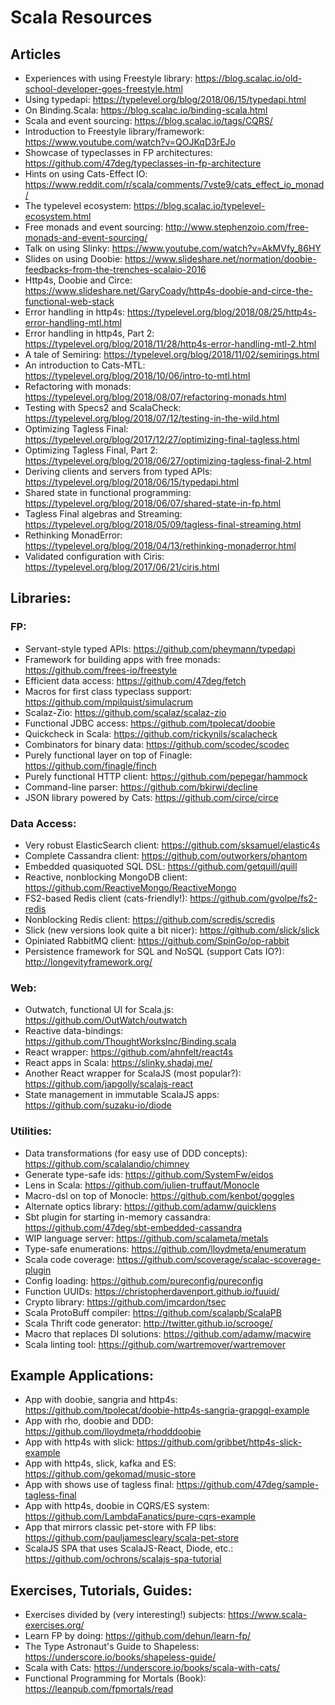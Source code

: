 # Scala Resources

## Articles

* Experiences with using Freestyle library: https://blog.scalac.io/old-school-developer-goes-freestyle.html
* Using typedapi: https://typelevel.org/blog/2018/06/15/typedapi.html
* On Binding.Scala: https://blog.scalac.io/binding-scala.html
* Scala and event sourcing: https://blog.scalac.io/tags/CQRS/
* Introduction to Freestyle library/framework: https://www.youtube.com/watch?v=QOJKqD3rEJo
* Showcase of typeclasses in FP architectures: https://github.com/47deg/typeclasses-in-fp-architecture
* Hints on using Cats-Effect IO: https://www.reddit.com/r/scala/comments/7vste9/cats_effect_io_monad/
* The typelevel ecosystem: https://blog.scalac.io/typelevel-ecosystem.html
* Free monads and event sourcing: http://www.stephenzoio.com/free-monads-and-event-sourcing/
* Talk on using Slinky: https://www.youtube.com/watch?v=AkMVfy_86HY
* Slides on using Doobie: https://www.slideshare.net/normation/doobie-feedbacks-from-the-trenches-scalaio-2016
* Http4s, Doobie and Circe: https://www.slideshare.net/GaryCoady/http4s-doobie-and-circe-the-functional-web-stack
* Error handling in http4s: https://typelevel.org/blog/2018/08/25/http4s-error-handling-mtl.html
* Error handling in http4s, Part 2: https://typelevel.org/blog/2018/11/28/http4s-error-handling-mtl-2.html
* A tale of Semiring: https://typelevel.org/blog/2018/11/02/semirings.html
* An introduction to Cats-MTL: https://typelevel.org/blog/2018/10/06/intro-to-mtl.html
* Refactoring with monads: https://typelevel.org/blog/2018/08/07/refactoring-monads.html
* Testing with Specs2 and ScalaCheck: https://typelevel.org/blog/2018/07/12/testing-in-the-wild.html
* Optimizing Tagless Final: https://typelevel.org/blog/2017/12/27/optimizing-final-tagless.html
* Optimizing Tagless Final, Part 2: https://typelevel.org/blog/2018/06/27/optimizing-tagless-final-2.html
* Deriving clients and servers from typed APIs: https://typelevel.org/blog/2018/06/15/typedapi.html
* Shared state in functional programming: https://typelevel.org/blog/2018/06/07/shared-state-in-fp.html
* Tagless Final algebras and Streaming: https://typelevel.org/blog/2018/05/09/tagless-final-streaming.html
* Rethinking MonadError: https://typelevel.org/blog/2018/04/13/rethinking-monaderror.html
* Validated configuration with Ciris: https://typelevel.org/blog/2017/06/21/ciris.html

## Libraries:

### FP:

* Servant-style typed APIs: https://github.com/pheymann/typedapi
* Framework for building apps with free monads: https://github.com/frees-io/freestyle
* Efficient data access: https://github.com/47deg/fetch
* Macros for first class typeclass support: https://github.com/mpilquist/simulacrum
* Scalaz-Zio: https://github.com/scalaz/scalaz-zio
* Functional JDBC access: https://github.com/tpolecat/doobie
* Quickcheck in Scala: https://github.com/rickynils/scalacheck
* Combinators for binary data: https://github.com/scodec/scodec
* Purely functional layer on top of Finagle: https://github.com/finagle/finch
* Purely functional HTTP client: https://github.com/pepegar/hammock
* Command-line parser: https://github.com/bkirwi/decline
* JSON library powered by Cats: https://github.com/circe/circe

### Data Access:

* Very robust ElasticSearch client: https://github.com/sksamuel/elastic4s
* Complete Cassandra client: https://github.com/outworkers/phantom
* Embedded quasiquoted SQL DSL: https://github.com/getquill/quill
* Reactive, nonblocking MongoDB client: https://github.com/ReactiveMongo/ReactiveMongo
* FS2-based Redis client (cats-friendly!): https://github.com/gvolpe/fs2-redis
* Nonblocking Redis client: https://github.com/scredis/scredis
* Slick (new versions look quite a bit nicer): https://github.com/slick/slick
* Opiniated RabbitMQ client: https://github.com/SpinGo/op-rabbit
* Persistence framework for SQL and NoSQL (support Cats IO?): http://longevityframework.org/

### Web:

* Outwatch, functional UI for Scala.js: https://github.com/OutWatch/outwatch
* Reactive data-bindings: https://github.com/ThoughtWorksInc/Binding.scala
* React wrapper: https://github.com/ahnfelt/react4s
* React apps in Scala: https://slinky.shadaj.me/
* Another React wrapper for ScalaJS (most popular?): https://github.com/japgolly/scalajs-react
* State management in immutable ScalaJS apps: https://github.com/suzaku-io/diode

### Utilities:

* Data transformations (for easy use of DDD concepts): https://github.com/scalalandio/chimney
* Generate type-safe ids: https://github.com/SystemFw/eidos
* Lens in Scala: https://github.com/julien-truffaut/Monocle
* Macro-dsl on top of Monocle: https://github.com/kenbot/goggles
* Alternate optics library: https://github.com/adamw/quicklens
* Sbt plugin for starting in-memory cassandra: https://github.com/47deg/sbt-embedded-cassandra
* WIP language server: https://github.com/scalameta/metals
* Type-safe enumerations: https://github.com/lloydmeta/enumeratum
* Scala code coverage: https://github.com/scoverage/scalac-scoverage-plugin
* Config loading: https://github.com/pureconfig/pureconfig
* Function UUIDs: https://christopherdavenport.github.io/fuuid/
* Crypto library: https://github.com/jmcardon/tsec
* Scala ProtoBuff compiler: https://github.com/scalapb/ScalaPB
* Scala Thrift code generator: http://twitter.github.io/scrooge/
* Macro that replaces DI solutions: https://github.com/adamw/macwire
* Scala linting tool: https://github.com/wartremover/wartremover

## Example Applications:

* App with doobie, sangria and http4s: https://github.com/tpolecat/doobie-http4s-sangria-grapgql-example
* App with rho, doobie and DDD: https://github.com/lloydmeta/rhodddoobie
* App with http4s with slick: https://github.com/gribbet/http4s-slick-example
* App with http4s, slick, kafka and ES: https://github.com/gekomad/music-store
* App with shows use of tagless final: https://github.com/47deg/sample-tagless-final
* App with http4s, doobie in CQRS/ES system: https://github.com/LambdaFanatics/pure-cqrs-example
* App that mirrors classic pet-store with FP libs: https://github.com/pauljamescleary/scala-pet-store
* ScalaJS SPA that uses ScalaJS-React, Diode, etc.: https://github.com/ochrons/scalajs-spa-tutorial

## Exercises, Tutorials, Guides:

* Exercises divided by (very interesting!) subjects: https://www.scala-exercises.org/
* Learn FP by doing: https://github.com/dehun/learn-fp/
* The Type Astronaut's Guide to Shapeless: https://underscore.io/books/shapeless-guide/
* Scala with Cats: https://underscore.io/books/scala-with-cats/
* Functional Programming for Mortals (Book): https://leanpub.com/fpmortals/read
